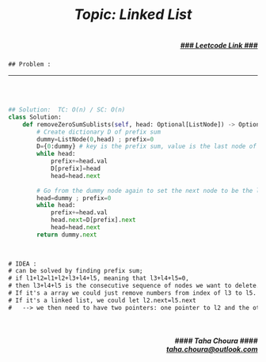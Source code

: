 <h1 align="center";"><em> Topic: Linked List</em></h1>
<h5 align="right"> <br/><a align="right" width="80" href="https://leetcode.com/problems/remove-zero-sum-consecutive-nodes-from-linked-list/" target="_blank"><ins>### Leetcode Link ###</ins></a></h5>     
                                                                                                                                 
```diff
## Problem : 
```
                                                                                                                    


-------                    

<br/><br/>
                 
                         
```python
## Solution:  TC: O(n) / SC: O(n)    
class Solution:
    def removeZeroSumSublists(self, head: Optional[ListNode]) -> Optional[ListNode]:
        # Create dictionary D of prefix sum
        dummy=ListNode(0,head) ; prefix=0
        D={0:dummy} # key is the prefix sum, value is the last node of getting this sum value
        while head:
            prefix+=head.val
            D[prefix]=head
            head=head.next
		
        # Go from the dummy node again to set the next node to be the last node for a prefix sum
        head=dummy ; prefix=0
        while head:
            prefix+=head.val
            head.next=D[prefix].next
            head=head.next
        return dummy.next
                                                                                                                           
                                                                                                                         
```





```diff   
# IDEA :
# can be solved by finding prefix sum;
# if l1+l2=l1+l2+l3+l4+l5, meaning that l3+l4+l5=0, 
# then l3+l4+l5 is the consecutive sequence of nodes we want to delete. 
# If it's a array we could just remove numbers from index of l3 to l5. 
# If it's a linked list, we could let l2.next=l5.next
#   --> we then need to have two pointers: one pointer to l2 and the other pointer to l5
``` 





<br/>            
<h5 align="right" margin-right:12px>#### Taha Choura ####<br/><a align="right" width="70" href="#">taha.choura@outlook.com</a></h5> 
